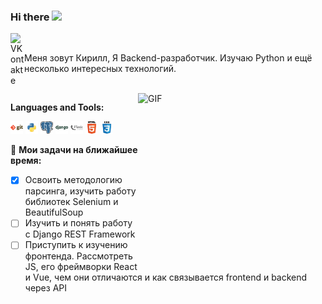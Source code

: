 ### Hi there <img src="https://media.giphy.com/media/hvRJCLFzcasrR4ia7z/giphy.gif" width="25px">
<a href="https://vk.com/kanisimoff">
  <img align="left" alt="VKontakte" width="22px" src="https://cdn.jsdelivr.net/npm/simple-icons@v3/icons/vk.svg" />
</a>


<br />

Меня зовут Кирилл, Я Backend-разработчик. Изучаю Python и ещё несколько интересных технологий.

<br />

<img align="right" alt="GIF" src="https://codism.io/wp-content/uploads/2019/11/Python-011.png" width="300" height="280" />
  
**Languages and Tools:**  

<code><img height="20" src="https://raw.githubusercontent.com/github/explore/80688e429a7d4ef2fca1e82350fe8e3517d3494d/topics/git/git.png"></code>
<code><img height="20" src="https://raw.githubusercontent.com/github/explore/80688e429a7d4ef2fca1e82350fe8e3517d3494d/topics/python/python.png"></code>
<code><img height="20" src="https://raw.githubusercontent.com/github/explore/80688e429a7d4ef2fca1e82350fe8e3517d3494d/topics/postgresql/postgresql.png"></code>
<code><img height="20" src="https://raw.githubusercontent.com/github/explore/80688e429a7d4ef2fca1e82350fe8e3517d3494d/topics/django/django.png"></code>
<code><img height="20" src="https://raw.githubusercontent.com/github/explore/80688e429a7d4ef2fca1e82350fe8e3517d3494d/topics/flask/flask.png"></code>
<code><img height="20" src="https://raw.githubusercontent.com/github/explore/80688e429a7d4ef2fca1e82350fe8e3517d3494d/topics/html/html.png"></code>
<code><img height="20" src="https://raw.githubusercontent.com/github/explore/80688e429a7d4ef2fca1e82350fe8e3517d3494d/topics/css/css.png"></code>

🚧 **Мои задачи на ближайшее время:**
<!-- TODO-IST:START -->
* [x] Освоить методологию парсинга, изучить работу библиотек Selenium и BeautifulSoup
* [ ] Изучить и понять работу с Django REST Framework
* [ ] Приступить к изучению фронтенда. Рассмотреть JS, его фреймворки React и Vue, чем они отличаются и как связывается frontend и backend через API
<!-- TODO-IST:END -->


